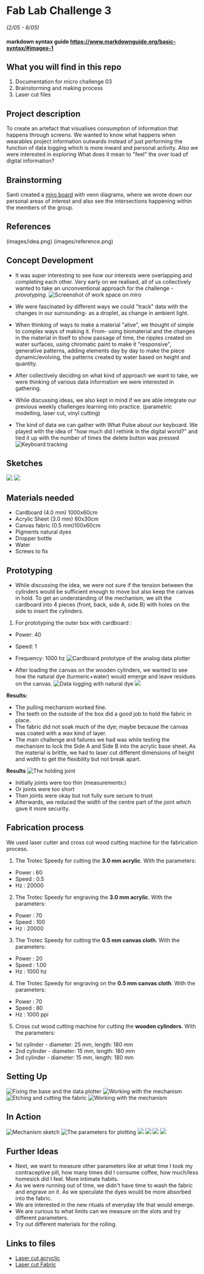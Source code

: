  # Fab Lab Challenge 3
 *(2/05 - 6/05)*

 #### markdown syntax guide https://www.markdownguide.org/basic-syntax/#images-1

 ## What you will find in this repo
 1. Documentation for micro challenge 03
 2. Brainstorming and making process
 3. Laser cut files

 ## Project description
 To create an artefact that visualises consumption of information that happens through screens. We wanted to know what happens when wearables project information outwards instead of just performing the function of data logging which is more inward and personal activity. Also we were interested in exploring What does it mean to "feel" the over load of digital information?

 ## Brainstorming
Santi created a [miro board](https://miro.com/app/board/uXjVO4T-S2o=/?share_link_id=336206314852) with venn diagrams, where we wrote down our personal areas of interest and also see the intersections happening within the members of the group.

 ## References
 (images/idea.png)
 (images/reference.png)
 
 ## Concept Development
 - It was super interesting to see how our interests were overlapping and completing each other. Very early on we realised, all of us collectively wanted to take an unconventional approach for the challenge - *provotyping*.
 ![Screenshot of work space on miro](Images/miro.jpg)

 - We were fascinated by different ways we could "track" data with the changes in our surrounding- as a droplet, as change in ambient light.

 - When thinking of ways to make a material "alive", we thought of simple to complex ways of making it. From- using biomaterial and the changes in the material in itself to show passage of time, the ripples created on water surfaces, using chromatic paint to make it "responsive", generative patterns, adding elements day by day to make the piece dynamic/evolving, the patterns created by water based on height and quantity.

 - After collectively deciding on what kind of approach we want to take, we were thinking of various data information we were interested in gathering.

 - While discussing ideas, we also kept in mind if we are able integrate our previous weekly challenges learning into practice. (parametric modelling, laser cut, vinyl cutting)

 - The kind of data we can gather with What Pulse about our keyboard. We played with the idea of "how much did I rethink in the digital world?" and tied it up with the number of times the delete button was pressed
 ![Keyboard tracking](Images/img02.png)
 ## Sketches
 ![](Images/img03.png)
 ![](Images/conceptsketch.jpg)

 ## Materials needed
 - Cardboard (4.0 mm) 1000x60cm
 - Acrylic Sheet (3.0 mm) 60x30cm
 - Canvas fabric (0.5 mm)100x60cm
 - Pigments natural dyes
 - Dropper bottle
 - Water
 - Screws to fix

 ## Prototyping
 - While discussing the idea, we were not sure if the tension between the cylinders would be sufficient enough to move but also keep the canvas in hold. To get an understanding of the mechanism, we slit the cardboard into 4 pieces (front, back, side A, side B) with holes on the side to insert the cylinders.
 1. For prototyping the outer box with cardboard :
 - Power: 40
 - Speed: 1
 - Frequency: 1000 hz
 ![Cardboard prototype of the analog data plotter](Images/prototyping_4.jpg)

 - After loading the canvas on the wooden cylinders, we wanted to see how the natural dye (turmeric+water) would emerge and leave residues on the canvas.
 ![Data logging with natural dye](Images/prototyping_5.jpg)
 ![](Images/prototype_07.jpg)

 **Results:**
 - The pulling mechanism worked fine.
 - The teeth on the outside of the box did a good job to hold the fabric in place.
 - The fabric did not soak much of the dye; maybe because the canvas was coated with a wax kind of layer.
 - The main challenge and failures we had was while testing the mechanism to lock the Side A and Side B into the acrylic base sheet. As the material is brittle, we had to laser cut different dimensions of height and width to get the flexibility but not break apart.

 **Results**
 ![The holding joint](Images/fabrication_01.jpg)
 - Initially joints were too thin (measurements:)
 - Or joints were too short
 - Then joints were okay but not fully sure secure to trust
 - Afterwards, we reduced the width of the centre part of the joint which gave it more security.

 ## Fabrication process
 We used laser cutter and cross cut wood cutting machine for the fabrication process.
 1. The Trotec Speedy for cutting the **3.0 mm acrylic**. With the parameters:
 - Power : 60
 - Speed : 0.5
 - Hz : 20000

 2. The Trotec Speedy for engraving the **3.0 mm acrylic**. With the parameters:
 - Power : 70
 - Speed : 100
 - Hz : 20000

 3. The Trotec Speedy for cutting the **0.5 mm canvas cloth**. With the parameters:
 - Power : 20
 - Speed : 1.00
 - Hz : 1000 hz

 4. The Trotec Speedy for engraving on the **0.5 mm canvas cloth**. With the parameters:
 - Power : 70
 - Speed : 80
 - Hz : 1000 ppi

 5. Cross cut wood cutting machine for cutting the **wooden cylinders**. With the parameters:
 - 1st cylinder - diameter: 25 mm, length: 180 mm
 - 2nd cylinder - diameter: 15 mm, length: 180 mm
 - 3rd cylinder - diameter: 15 mm, length: 180 mm

 ## Setting Up
 ![Fixing the base and the data plotter](Images/fabrication_02.jpg)
 ![Working with the mechanism](Images/fabrication_06.jpg)
 ![Etching and cutting the fabric](Images/fabrication_04.jpg)
 ![Working with the mechanism](Images/fabrication_05.jpg)

 ## In Action
 ![Mechanism sketch](Images/tensiondiagram.png)
 ![The parameters for plotting](Images/fabrication_07.jpg)
 ![](Images/fabrication_08.jpg)
 ![](Images/fabrication_09.jpg)
 ![](Images/fabrication_10.jpg)
 ![](Images/fabrication_11.jpg)

 ## Further Ideas
 - Next, we want to measure other parameters like at what time I took my contraceptive pill, how many times did I consume coffee, how much/less homesick did I feel. More intimate habits.
 - As we were running out of time, we didn't have time to wash the fabric and engrave on it. As we speculate the dyes would be more absorbed into the fabric.
 - We are interested in the new rituals of everyday life that would emerge.
 - We are curious to what limits can we measure on the slots and try different parameters.
 - Try out different materials for the rolling.

 ## Links to files
 - [Laser cut acryclic](Files/data0.1.dxf)
 - [Laser cut Fabric](Files/Fabric_calendar.dxf)
